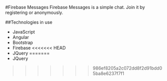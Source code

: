 #Firebase Messages
Firebase Messages is a simple chat. Join it by registering or anonymously.

##Technologies in use
- JavaScript
- Angular
- Bootstrap
- Firebase
<<<<<<< HEAD
- JQuery
=======
- JQuery
>>>>>>> 986ef8205a2c072dd8f2d91bdd05ba8e6237f7f1
